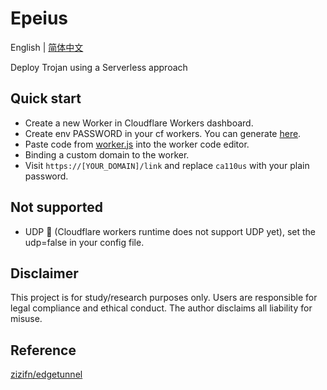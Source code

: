 # Epeius
English | [简体中文](./README-zh_CN.md)

Deploy Trojan using a Serverless approach

## Quick start
- Create a new Worker in Cloudflare Workers dashboard.
- Create env PASSWORD in your cf workers. You can generate [here](https://www.atatus.com/tools/sha224-to-hash). 
- Paste code from [worker.js](./src/worker.js) into the worker code editor. 
- Binding a custom domain to the worker.
- Visit `https://[YOUR_DOMAIN]/link` and replace `ca110us` with your plain password.

## Not supported
- UDP 🙅 (Cloudflare workers runtime does not support UDP yet), set the udp=false in your config file.

## Disclaimer
This project is for study/research purposes only. Users are responsible for legal compliance and ethical conduct. The author disclaims all liability for misuse.

## Reference
[zizifn/edgetunnel](https://github.com/zizifn/edgetunnel)
